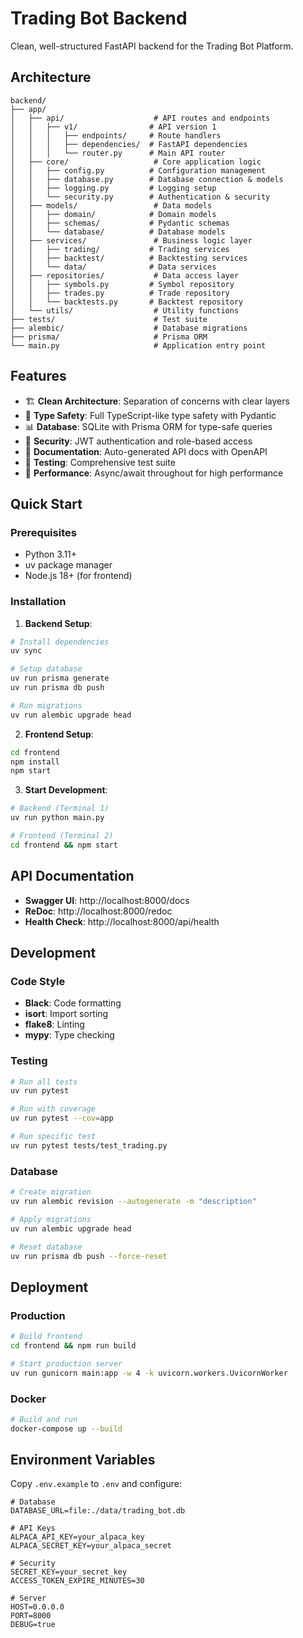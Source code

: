 # Trading Bot Backend

Clean, well-structured FastAPI backend for the Trading Bot Platform.

## Architecture

```
backend/
├── app/
│   ├── api/                    # API routes and endpoints
│   │   ├── v1/                # API version 1
│   │   │   ├── endpoints/     # Route handlers
│   │   │   ├── dependencies/  # FastAPI dependencies
│   │   │   └── router.py      # Main API router
│   ├── core/                   # Core application logic
│   │   ├── config.py          # Configuration management
│   │   ├── database.py        # Database connection & models
│   │   ├── logging.py         # Logging setup
│   │   └── security.py        # Authentication & security
│   ├── models/                 # Data models
│   │   ├── domain/            # Domain models
│   │   ├── schemas/           # Pydantic schemas
│   │   └── database/          # Database models
│   ├── services/               # Business logic layer
│   │   ├── trading/           # Trading services
│   │   ├── backtest/          # Backtesting services
│   │   └── data/              # Data services
│   ├── repositories/           # Data access layer
│   │   ├── symbols.py         # Symbol repository
│   │   ├── trades.py          # Trade repository
│   │   └── backtests.py       # Backtest repository
│   └── utils/                  # Utility functions
├── tests/                      # Test suite
├── alembic/                    # Database migrations
├── prisma/                     # Prisma ORM
└── main.py                     # Application entry point
```

## Features

- 🏗️ **Clean Architecture**: Separation of concerns with clear layers
- 🔧 **Type Safety**: Full TypeScript-like type safety with Pydantic
- 📊 **Database**: SQLite with Prisma ORM for type-safe queries
- 🔐 **Security**: JWT authentication and role-based access
- 📝 **Documentation**: Auto-generated API docs with OpenAPI
- 🧪 **Testing**: Comprehensive test suite
- 🚀 **Performance**: Async/await throughout for high performance

## Quick Start

### Prerequisites

- Python 3.11+
- uv package manager
- Node.js 18+ (for frontend)

### Installation

1. **Backend Setup**:

```bash
# Install dependencies
uv sync

# Setup database
uv run prisma generate
uv run prisma db push

# Run migrations
uv run alembic upgrade head
```

2. **Frontend Setup**:

```bash
cd frontend
npm install
npm start
```

3. **Start Development**:

```bash
# Backend (Terminal 1)
uv run python main.py

# Frontend (Terminal 2)
cd frontend && npm start
```

## API Documentation

- **Swagger UI**: http://localhost:8000/docs
- **ReDoc**: http://localhost:8000/redoc
- **Health Check**: http://localhost:8000/api/health

## Development

### Code Style

- **Black**: Code formatting
- **isort**: Import sorting
- **flake8**: Linting
- **mypy**: Type checking

### Testing

```bash
# Run all tests
uv run pytest

# Run with coverage
uv run pytest --cov=app

# Run specific test
uv run pytest tests/test_trading.py
```

### Database

```bash
# Create migration
uv run alembic revision --autogenerate -m "description"

# Apply migrations
uv run alembic upgrade head

# Reset database
uv run prisma db push --force-reset
```

## Deployment

### Production

```bash
# Build frontend
cd frontend && npm run build

# Start production server
uv run gunicorn main:app -w 4 -k uvicorn.workers.UvicornWorker
```

### Docker

```bash
# Build and run
docker-compose up --build
```

## Environment Variables

Copy `.env.example` to `.env` and configure:

```env
# Database
DATABASE_URL=file:./data/trading_bot.db

# API Keys
ALPACA_API_KEY=your_alpaca_key
ALPACA_SECRET_KEY=your_alpaca_secret

# Security
SECRET_KEY=your_secret_key
ACCESS_TOKEN_EXPIRE_MINUTES=30

# Server
HOST=0.0.0.0
PORT=8000
DEBUG=true
```
